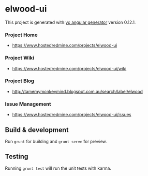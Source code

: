 # elwood-ui

This project is generated with [yo angular generator](https://github.com/yeoman/generator-angular)
version 0.12.1.

### Project Home ###

* https://www.hostedredmine.com/projects/elwood-ui

### Project Wiki ###

* https://www.hostedredmine.com/projects/elwood-ui/wiki

### Project Blog ###

* http://tamemymonkeymind.blogspot.com.au/search/label/elwood

### Issue Management ###

* https://www.hostedredmine.com/projects/elwood-ui/issues

## Build & development

Run `grunt` for building and `grunt serve` for preview.

## Testing

Running `grunt test` will run the unit tests with karma.
